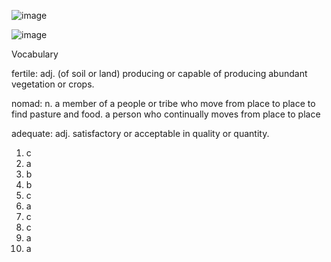 ![image](https://github.com/jeuneseven/ReadingNotes/assets/8426758/10d96dcc-6bf4-43fb-a068-2d39cfb760e6)

![image](https://github.com/jeuneseven/ReadingNotes/assets/8426758/a62f7b1e-6ca9-477c-aa60-b46b0629056d)

Vocabulary

fertile: adj. (of soil or land) producing or capable of producing abundant vegetation or crops.

nomad: n. a member of a people or tribe who move from place to place to find pasture and food. a person who continually moves from place to place

adequate: adj. satisfactory or acceptable in quality or quantity.

1. c
2. a
3. b
4. b
5. c
6. a
7. c
8. c
9. a
10. a
